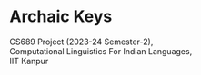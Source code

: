 # Archaic Keys

CS689 Project (2023-24 Semester-2),<br>
Computational Linguistics For Indian Languages,<br>
IIT Kanpur<br>